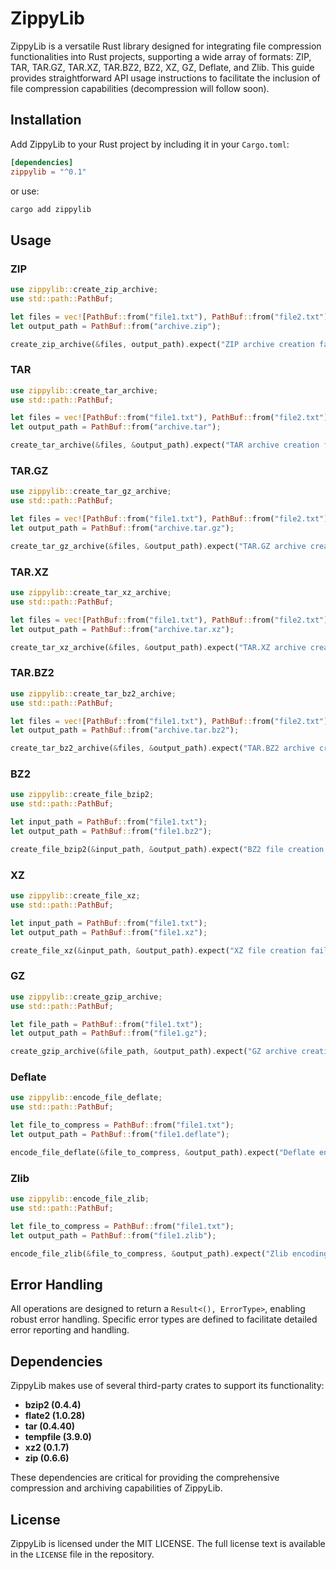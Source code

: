 # ZippyLib

ZippyLib is a versatile Rust library designed for integrating file compression functionalities into Rust projects, supporting a wide array of formats: ZIP, TAR, TAR.GZ, TAR.XZ, TAR.BZ2, BZ2, XZ, GZ, Deflate, and Zlib. This guide provides straightforward API usage instructions to facilitate the inclusion of file compression capabilities (decompression will follow soon).

## Installation

Add ZippyLib to your Rust project by including it in your `Cargo.toml`:

```toml
[dependencies]
zippylib = "^0.1"
```

or use:

```bash
cargo add zippylib
```

## Usage

### ZIP

```rust
use zippylib::create_zip_archive;
use std::path::PathBuf;

let files = vec![PathBuf::from("file1.txt"), PathBuf::from("file2.txt")];
let output_path = PathBuf::from("archive.zip");

create_zip_archive(&files, output_path).expect("ZIP archive creation failed");
```

### TAR

```rust
use zippylib::create_tar_archive;
use std::path::PathBuf;

let files = vec![PathBuf::from("file1.txt"), PathBuf::from("file2.txt")];
let output_path = PathBuf::from("archive.tar");

create_tar_archive(&files, &output_path).expect("TAR archive creation failed");
```

### TAR.GZ

```rust
use zippylib::create_tar_gz_archive;
use std::path::PathBuf;

let files = vec![PathBuf::from("file1.txt"), PathBuf::from("file2.txt")];
let output_path = PathBuf::from("archive.tar.gz");

create_tar_gz_archive(&files, &output_path).expect("TAR.GZ archive creation failed");
```

### TAR.XZ

```rust
use zippylib::create_tar_xz_archive;
use std::path::PathBuf;

let files = vec![PathBuf::from("file1.txt"), PathBuf::from("file2.txt")];
let output_path = PathBuf::from("archive.tar.xz");

create_tar_xz_archive(&files, &output_path).expect("TAR.XZ archive creation failed");
```

### TAR.BZ2

```rust
use zippylib::create_tar_bz2_archive;
use std::path::PathBuf;

let files = vec![PathBuf::from("file1.txt"), PathBuf::from("file2.txt")];
let output_path = PathBuf::from("archive.tar.bz2");

create_tar_bz2_archive(&files, &output_path).expect("TAR.BZ2 archive creation failed");
```

### BZ2

```rust
use zippylib::create_file_bzip2;
use std::path::PathBuf;

let input_path = PathBuf::from("file1.txt");
let output_path = PathBuf::from("file1.bz2");

create_file_bzip2(&input_path, &output_path).expect("BZ2 file creation failed");
```

### XZ

```rust
use zippylib::create_file_xz;
use std::path::PathBuf;

let input_path = PathBuf::from("file1.txt");
let output_path = PathBuf::from("file1.xz");

create_file_xz(&input_path, &output_path).expect("XZ file creation failed");
```

### GZ

```rust
use zippylib::create_gzip_archive;
use std::path::PathBuf;

let file_path = PathBuf::from("file1.txt");
let output_path = PathBuf::from("file1.gz");

create_gzip_archive(&file_path, &output_path).expect("GZ archive creation failed");
```

### Deflate

```rust
use zippylib::encode_file_deflate;
use std::path::PathBuf;

let file_to_compress = PathBuf::from("file1.txt");
let output_path = PathBuf::from("file1.deflate");

encode_file_deflate(&file_to_compress, &output_path).expect("Deflate encoding failed");
```

### Zlib

```rust
use zippylib::encode_file_zlib;
use std::path::PathBuf;

let file_to_compress = PathBuf::from("file1.txt");
let output_path = PathBuf::from("file1.zlib");

encode_file_zlib(&file_to_compress, &output_path).expect("Zlib encoding failed");
```

## Error Handling

All operations are designed to return a `Result<(), ErrorType>`, enabling robust error handling. Specific error types are defined to facilitate detailed error reporting and handling.

## Dependencies

ZippyLib makes use of several third-party crates to support its functionality:

- **bzip2 (0.4.4)**
- **flate2 (1.0.28)**
- **tar (0.4.40)**
- **tempfile (3.9.0)**
- **xz2 (0.1.7)**
- **zip (0.6.6)**

These dependencies are critical for providing the comprehensive compression and archiving capabilities of ZippyLib.

## License

ZippyLib is licensed under the MIT LICENSE. The full license text is available in the `LICENSE` file in the repository.
